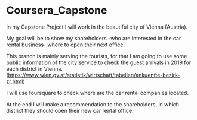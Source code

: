 # Coursera_Capstone

In my Capstone Project I will work in the beautiful city of Vienna (Austria). 

My goal will be to show my shareholders -who are interested in the car rental business- where to open their next office. 

This branch is mainly serving the tourists, for that I am going to use some public information of the city service to check the guest arrivals in 2019 for each district in Vienna.
(https://www.wien.gv.at/statistik/wirtschaft/tabellen/ankuenfte-bezirk-zr.html)

I will use foursquare to check where are the car rental companies located.


At the end I will make a recommendation to the shareholders, in which district they should open their new car rental office.
